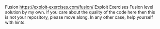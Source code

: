 Fusion
https://exploit-exercises.com/fusion/
Exploit Exercises Fusion level solution by my own.
If you care about the quality of the code here then this is not your repository, please move along. In any other case, help yourself with hints.
